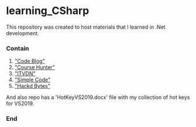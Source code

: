 # learning_CSharp #
This repository was created to host materials that I learned in .Net development.
### Contain ###
1. ["Code Blog"](https://www.youtube.com/user/admshwan)
3. ["Course Hunter"](https://coursehunter.net/course/programmirovanie-na-c-ot-novichka-do-specialista)
4. ["ITVDN"](https://www.youtube.com/user/CBSystematicsTV)
5. ["Simple Code"](https://www.youtube.com/channel/UCtLKO1Cb2GVNrbU7Fi0pM0w)
6. ["Hackd Bytes"](https://www.youtube.com/channel/UCrNcmuy-uMaVBzLDesfzXDg)

And also repo has a 'HotKeyVS2019.docx' file with my collection of hot keys for VS2019.

### End ###

